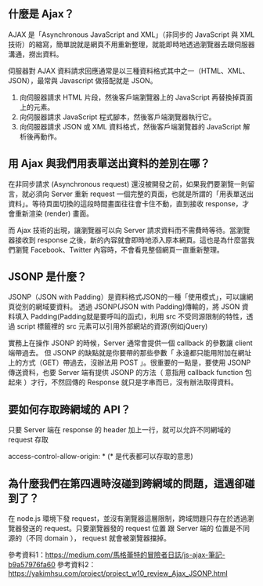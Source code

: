 ## 什麼是 Ajax？

AJAX 是「Asynchronous JavaScript and XML」（非同步的 JavaScript 與 XML 技術）的縮寫，簡單說就是網頁不用重新整理，就能即時地透過瀏覽器去跟伺服器溝通，撈出資料。

伺服器對 AJAX 資料請求回應通常是以三種資料格式其中之一（HTML、XML、JSON），最常與 Javascript 做搭配就是 JSON。

1. 向伺服器請求 HTML 片段，然後客戶端瀏覽器上的 JavaScript 再替換掉頁面上的元素。
2. 向伺服器請求 JavaScript 程式腳本，然後客戶端瀏覽器執行它。
3. 向伺服器請求 JSON 或 XML 資料格式，然後客戶端瀏覽器的 JavaScript 解析後再動作。

## 用 Ajax 與我們用表單送出資料的差別在哪？

在非同步請求 (Asynchronous request) 還沒被開發之前，如果我們要瀏覽一則留言，就必須向 Server 重新 request 一個完整的頁面，也就是所謂的「用表單送出資料」。等待頁面切換的這段時間畫面往往會卡住不動，直到接收 response，才會重新渲染 (render) 畫面。

而 Ajax 技術的出現，讓瀏覽器可以向 Server 請求資料而不需費時等待。當瀏覽器接收到 response 之後，新的內容就會即時地添入原本網頁。這也是為什麼當我們瀏覽 Facebook、Twitter 內容時，不會看見整個網頁一直重新整理。


## JSONP 是什麼？


JSONP（JSON with Padding）是資料格式JSON的一種「使用模式」，可以讓網頁從別的網域要資料。 透過 JSONP(JSON with Padding)傳輸的，將 JSON 資料填入 Padding(Padding就是要呼叫的函式)，利用 src 不受同源限制的特性，透過 script 標籤裡的 src 元素可以引用外部網站的資源(例如jQuery)

實務上在操作 JSONP 的時候，Server 通常會提供一個 callback 的參數讓 client 端帶過去。 但 JSONP 的缺點就是你要帶的那些參數「 永遠都只能用附加在網址上的方式（GET）帶過去，沒辦法用 POST 」。很重要的一點是，要使用 JSONP 傳送資料，也要 Server 端有提供 JSONP 的方法（ 意指用 callback function 包起來 ）才行，不然回傳的 Response 就只是字串而已，沒有辦法取得資料。

## 要如何存取跨網域的 API？

只要 Server 端在 response 的 header 加上一行，就可以允許不同網域的 request 存取

access-control-allow-origin: * (* 是代表都可以存取的意思)


## 為什麼我們在第四週時沒碰到跨網域的問題，這週卻碰到了？

在 node.js 環境下發 request，並沒有瀏覽器這層限制，跨域問題只存在於透過瀏覽器發送的 request。只要瀏覽器發的 request 位置 跟 Server 端的 位置是不同源的（不同 domain ）， request 就會被瀏覽器擋掉。




參考資料1：https://medium.com/馬格蕾特的冒險者日誌/js-ajax-筆記-b9a57976fa60
參考資料2：https://yakimhsu.com/project/project_w10_review_Ajax_JSONP.html
